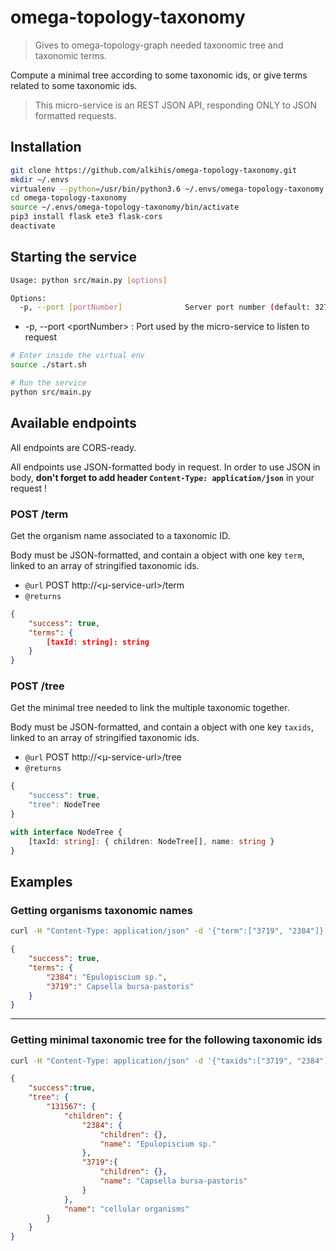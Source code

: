 # omega-topology-taxonomy

> Gives to omega-topology-graph needed taxonomic tree and taxonomic terms.

Compute a minimal tree according to some taxonomic ids, or give terms related to some taxonomic ids.

> This micro-service is an REST JSON API, responding ONLY to JSON formatted requests.

## Installation

```bash
git clone https://github.com/alkihis/omega-topology-taxonomy.git
mkdir ~/.envs
virtualenv --python=/usr/bin/python3.6 ~/.envs/omega-topology-taxonomy
cd omega-topology-taxonomy
source ~/.envs/omega-topology-taxonomy/bin/activate
pip3 install flask ete3 flask-cors
deactivate
```

## Starting the service
```bash
Usage: python src/main.py [options]

Options:
  -p, --port [portNumber]              Server port number (default: 3278)
```

- -p, --port &lt;portNumber&gt; : Port used by the micro-service to listen to request

```bash
# Enter inside the virtual env
source ./start.sh

# Run the service
python src/main.py
```

## Available endpoints

All endpoints are CORS-ready.

All endpoints use JSON-formatted body in request. In order to use JSON in body, **don't forget to add header `Content-Type: application/json`** in your request !

### POST /term
Get the organism name associated to a taxonomic ID.

Body must be JSON-formatted, and contain a object with one key `term`, linked to an array of stringified taxonomic ids.

- `@url` POST http://<µ-service-url>/term
- `@returns`
```json
{
    "success": true,
    "terms": {
        [taxId: string]: string
    }
}
```

### POST /tree
Get the minimal tree needed to link the multiple taxonomic together.

Body must be JSON-formatted, and contain a object with one key `taxids`, linked to an array of stringified taxonomic ids.

- `@url` POST http://<µ-service-url>/tree
- `@returns`
```ts
{
    "success": true,
    "tree": NodeTree
}

with interface NodeTree {
    [taxId: string]: { children: NodeTree[], name: string }
}
```


## Examples

### Getting organisms taxonomic names
```bash
curl -H "Content-Type: application/json" -d '{"term":["3719", "2384"]}' http://<µ-service-url>/term
```
```json
{
    "success": true,
    "terms": {
        "2384": "Epulopiscium sp.",
        "3719":" Capsella bursa-pastoris"
    }    
}
```
---
### Getting minimal taxonomic tree for the following taxonomic ids
```bash
curl -H "Content-Type: application/json" -d '{"taxids":["3719", "2384"]}' http://<µ-service-url>/tree
```
```json
{
    "success":true,
    "tree": {
        "131567": {
            "children": {
                "2384": {
                    "children": {},
                    "name": "Epulopiscium sp."
                },
                "3719":{ 
                    "children": {},
                    "name": "Capsella bursa-pastoris"
                }
            },
            "name": "cellular organisms"
        }
    }
}
```

